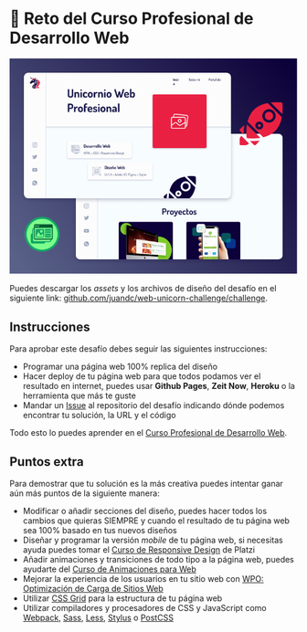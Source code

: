 # :unicorn: Reto del Curso Profesional de Desarrollo Web

![Challenge Preview](https://github.com/juandc/web-unicorn-challenge/blob/master/.GITHUB/ASSETS/challenge-preview.png)

Puedes descargar los _assets_ y los archivos de diseño del desafío en el siguiente link: [github.com/juandc/web-unicorn-challenge/challenge](https://github.com/juandc/web-unicorn-challenge/blob/master/challenge).

## Instrucciones

Para aprobar este desafío debes seguir las siguientes instrucciones:

- Programar una página web 100% replica del diseño
- Hacer deploy de tu página web para que todos podamos ver el resultado en internet, puedes usar **Github Pages**, **Zeit Now**, **Heroku** o la herramienta que más te guste
- Mandar un [Issue](https://github.com/juandc/web-unicorn-challenge/issues) al repositorio del desafío indicando dónde podemos encontrar tu solución, la URL y el código

Todo esto lo puedes aprender en el [Curso Profesional de Desarrollo Web](https://platzi.com/cursos/web-avanzado/).

## Puntos extra

Para demostrar que tu solución es la más creativa puedes intentar ganar aún más puntos de la siguiente manera:

- Modificar o añadir secciones del diseño, puedes hacer todos los cambios que quieras SIEMPRE y cuando el resultado de tu página web sea 100% basado en tus nuevos diseños
- Diseñar y programar la versión _mobile_ de tu página web, si necesitas ayuda puedes tomar el [Curso de Responsive Design](https://platzi.com/responsive) de Platzi
- Añadir animaciones y transiciones de todo tipo a la página web, puedes ayudarte del [Curso de Animaciones para Web](https://platzi.com/cursos/animaciones-web/)
- Mejorar la experiencia de los usuarios en tu sitio web con [WPO: Optimización de Carga de Sitios Web](https://platzi.com/cursos/optimizacion-web/)
- Utilizar [CSS Grid](https://platzi.com/cursos/css-grid-layout/) para la estructura de tu página web
- Utilizar compiladores y procesadores de CSS y JavaScript como [Webpack](https://platzi.com/cursos/webpack), [Sass](https://platzi.com/cursos/sass/), [Less](https://platzi.com/cursos/less), [Stylus](https://platzi.com/cursos/stylus) o [PostCSS](https://platzi.com/cursos/postcss)
